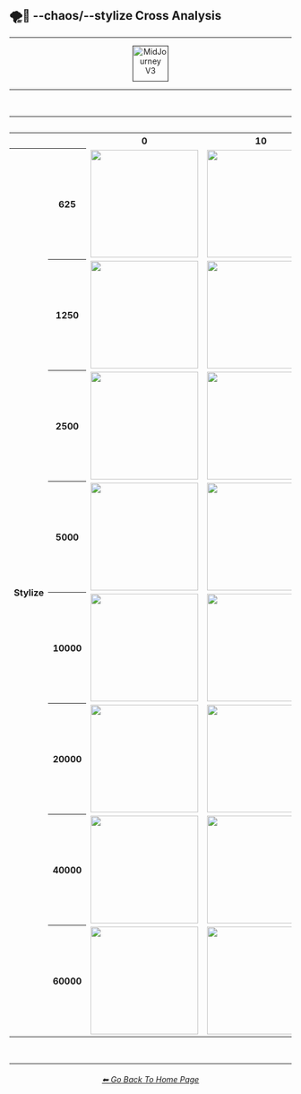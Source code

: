 <h2>🌪🎇 --chaos/--stylize Cross Analysis</h2>

<hr><!--------------->

<div align="center">

[<img src="F://GitHubRepo/MidJourney-Styles-and-Keywords-Reference/Images/Repo_Parts/Buttons/Version_Buttons/button_version_V3_active_full.webp?raw=true" alt="MidJourney V3" height="64" />]()

</div>

<hr>
<br>

<div align="center">

<table>
    <tr align=center valign=middle>
        <th></th><th></th>
        <th colspan="6">Chaos</th>
    </tr>
    <tr align=center valign=middle>
        <th></th><th></th>
        <th>0</th>
        <th>10</th>
        <th>25</th>
        <th>50</th>
        <th>75</th>
        <th>100</th>
    </tr>
    <tr align=center valign=middle>
        <th rowspan="8">Stylize</th>
        <th>625</th>
        <td><img src="F://GitHubRepo/MidJourney-Styles-and-Keywords-Reference/Images/MJ_V3/Comparison_Page_Images/Chaos_Stylize_Cross_Analysis/chaos_0/sphere_stylize_625.webp?raw=true" width="192" /></td>
        <td><img src="F://GitHubRepo/MidJourney-Styles-and-Keywords-Reference/Images/MJ_V3/Comparison_Page_Images/Chaos_Stylize_Cross_Analysis/chaos_10/sphere_stylize_625.webp?raw=true" width="192" /></td>
        <td><img src="F://GitHubRepo/MidJourney-Styles-and-Keywords-Reference/Images/MJ_V3/Comparison_Page_Images/Chaos_Stylize_Cross_Analysis/chaos_25/sphere_stylize_625.webp?raw=true" width="192" /></td>
        <td><img src="F://GitHubRepo/MidJourney-Styles-and-Keywords-Reference/Images/MJ_V3/Comparison_Page_Images/Chaos_Stylize_Cross_Analysis/chaos_50/sphere_stylize_625.webp?raw=true" width="192" /></td>
        <td><img src="F://GitHubRepo/MidJourney-Styles-and-Keywords-Reference/Images/MJ_V3/Comparison_Page_Images/Chaos_Stylize_Cross_Analysis/chaos_75/sphere_stylize_625.webp?raw=true" width="192" /></td>
        <td><img src="F://GitHubRepo/MidJourney-Styles-and-Keywords-Reference/Images/MJ_V3/Comparison_Page_Images/Chaos_Stylize_Cross_Analysis/chaos_100/sphere_stylize_625.webp?raw=true" width="192" /></td>
    </tr>
    <tr align=center valign=middle>
        <th>1250</th>
        <td><img src="F://GitHubRepo/MidJourney-Styles-and-Keywords-Reference/Images/MJ_V3/Comparison_Page_Images/Chaos_Stylize_Cross_Analysis/chaos_0/sphere_stylize_1250.webp?raw=true" width="192" /></td>
        <td><img src="F://GitHubRepo/MidJourney-Styles-and-Keywords-Reference/Images/MJ_V3/Comparison_Page_Images/Chaos_Stylize_Cross_Analysis/chaos_10/sphere_stylize_1250.webp?raw=true" width="192" /></td>
        <td><img src="F://GitHubRepo/MidJourney-Styles-and-Keywords-Reference/Images/MJ_V3/Comparison_Page_Images/Chaos_Stylize_Cross_Analysis/chaos_25/sphere_stylize_1250.webp?raw=true" width="192" /></td>
        <td><img src="F://GitHubRepo/MidJourney-Styles-and-Keywords-Reference/Images/MJ_V3/Comparison_Page_Images/Chaos_Stylize_Cross_Analysis/chaos_50/sphere_stylize_1250.webp?raw=true" width="192" /></td>
        <td><img src="F://GitHubRepo/MidJourney-Styles-and-Keywords-Reference/Images/MJ_V3/Comparison_Page_Images/Chaos_Stylize_Cross_Analysis/chaos_75/sphere_stylize_1250.webp?raw=true" width="192" /></td>
        <td><img src="F://GitHubRepo/MidJourney-Styles-and-Keywords-Reference/Images/MJ_V3/Comparison_Page_Images/Chaos_Stylize_Cross_Analysis/chaos_100/sphere_stylize_1250.webp?raw=true" width="192" /></td>
    </tr>
    <tr align=center valign=middle>
        <th>2500</th>
        <td><img src="F://GitHubRepo/MidJourney-Styles-and-Keywords-Reference/Images/MJ_V3/Comparison_Page_Images/Chaos_Stylize_Cross_Analysis/chaos_0/sphere_stylize_2500.webp?raw=true" width="192" /></td>
        <td><img src="F://GitHubRepo/MidJourney-Styles-and-Keywords-Reference/Images/MJ_V3/Comparison_Page_Images/Chaos_Stylize_Cross_Analysis/chaos_10/sphere_stylize_2500.webp?raw=true" width="192" /></td>
        <td><img src="F://GitHubRepo/MidJourney-Styles-and-Keywords-Reference/Images/MJ_V3/Comparison_Page_Images/Chaos_Stylize_Cross_Analysis/chaos_25/sphere_stylize_2500.webp?raw=true" width="192" /></td>
        <td><img src="F://GitHubRepo/MidJourney-Styles-and-Keywords-Reference/Images/MJ_V3/Comparison_Page_Images/Chaos_Stylize_Cross_Analysis/chaos_50/sphere_stylize_2500.webp?raw=true" width="192" /></td>
        <td><img src="F://GitHubRepo/MidJourney-Styles-and-Keywords-Reference/Images/MJ_V3/Comparison_Page_Images/Chaos_Stylize_Cross_Analysis/chaos_75/sphere_stylize_2500.webp?raw=true" width="192" /></td>
        <td><img src="F://GitHubRepo/MidJourney-Styles-and-Keywords-Reference/Images/MJ_V3/Comparison_Page_Images/Chaos_Stylize_Cross_Analysis/chaos_100/sphere_stylize_2500.webp?raw=true" width="192" /></td>
    </tr>
    <tr align=center valign=middle>
        <th>5000</th>
        <td><img src="F://GitHubRepo/MidJourney-Styles-and-Keywords-Reference/Images/MJ_V3/Comparison_Page_Images/Chaos_Stylize_Cross_Analysis/chaos_0/sphere_stylize_5000.webp?raw=true" width="192" /></td>
        <td><img src="F://GitHubRepo/MidJourney-Styles-and-Keywords-Reference/Images/MJ_V3/Comparison_Page_Images/Chaos_Stylize_Cross_Analysis/chaos_10/sphere_stylize_5000.webp?raw=true" width="192" /></td>
        <td><img src="F://GitHubRepo/MidJourney-Styles-and-Keywords-Reference/Images/MJ_V3/Comparison_Page_Images/Chaos_Stylize_Cross_Analysis/chaos_25/sphere_stylize_5000.webp?raw=true" width="192" /></td>
        <td><img src="F://GitHubRepo/MidJourney-Styles-and-Keywords-Reference/Images/MJ_V3/Comparison_Page_Images/Chaos_Stylize_Cross_Analysis/chaos_50/sphere_stylize_5000.webp?raw=true" width="192" /></td>
        <td><img src="F://GitHubRepo/MidJourney-Styles-and-Keywords-Reference/Images/MJ_V3/Comparison_Page_Images/Chaos_Stylize_Cross_Analysis/chaos_75/sphere_stylize_5000.webp?raw=true" width="192" /></td>
        <td><img src="F://GitHubRepo/MidJourney-Styles-and-Keywords-Reference/Images/MJ_V3/Comparison_Page_Images/Chaos_Stylize_Cross_Analysis/chaos_100/sphere_stylize_5000.webp?raw=true" width="192" /></td>
    </tr>
    <tr align=center valign=middle>
        <th>10000</th>
        <td><img src="F://GitHubRepo/MidJourney-Styles-and-Keywords-Reference/Images/MJ_V3/Comparison_Page_Images/Chaos_Stylize_Cross_Analysis/chaos_0/sphere_stylize_10000.webp?raw=true" width="192" /></td>
        <td><img src="F://GitHubRepo/MidJourney-Styles-and-Keywords-Reference/Images/MJ_V3/Comparison_Page_Images/Chaos_Stylize_Cross_Analysis/chaos_10/sphere_stylize_10000.webp?raw=true" width="192" /></td>
        <td><img src="F://GitHubRepo/MidJourney-Styles-and-Keywords-Reference/Images/MJ_V3/Comparison_Page_Images/Chaos_Stylize_Cross_Analysis/chaos_25/sphere_stylize_10000.webp?raw=true" width="192" /></td>
        <td><img src="F://GitHubRepo/MidJourney-Styles-and-Keywords-Reference/Images/MJ_V3/Comparison_Page_Images/Chaos_Stylize_Cross_Analysis/chaos_50/sphere_stylize_10000.webp?raw=true" width="192" /></td>
        <td><img src="F://GitHubRepo/MidJourney-Styles-and-Keywords-Reference/Images/MJ_V3/Comparison_Page_Images/Chaos_Stylize_Cross_Analysis/chaos_75/sphere_stylize_10000.webp?raw=true" width="192" /></td>
        <td><img src="F://GitHubRepo/MidJourney-Styles-and-Keywords-Reference/Images/MJ_V3/Comparison_Page_Images/Chaos_Stylize_Cross_Analysis/chaos_100/sphere_stylize_10000.webp?raw=true" width="192" /></td>
    </tr>
    <tr align=center valign=middle>
        <th>20000</th>
        <td><img src="F://GitHubRepo/MidJourney-Styles-and-Keywords-Reference/Images/MJ_V3/Comparison_Page_Images/Chaos_Stylize_Cross_Analysis/chaos_0/sphere_stylize_20000.webp?raw=true" width="192" /></td>
        <td><img src="F://GitHubRepo/MidJourney-Styles-and-Keywords-Reference/Images/MJ_V3/Comparison_Page_Images/Chaos_Stylize_Cross_Analysis/chaos_10/sphere_stylize_20000.webp?raw=true" width="192" /></td>
        <td><img src="F://GitHubRepo/MidJourney-Styles-and-Keywords-Reference/Images/MJ_V3/Comparison_Page_Images/Chaos_Stylize_Cross_Analysis/chaos_25/sphere_stylize_20000.webp?raw=true" width="192" /></td>
        <td><img src="F://GitHubRepo/MidJourney-Styles-and-Keywords-Reference/Images/MJ_V3/Comparison_Page_Images/Chaos_Stylize_Cross_Analysis/chaos_50/sphere_stylize_20000.webp?raw=true" width="192" /></td>
        <td><img src="F://GitHubRepo/MidJourney-Styles-and-Keywords-Reference/Images/MJ_V3/Comparison_Page_Images/Chaos_Stylize_Cross_Analysis/chaos_75/sphere_stylize_20000.webp?raw=true" width="192" /></td>
        <td><img src="F://GitHubRepo/MidJourney-Styles-and-Keywords-Reference/Images/MJ_V3/Comparison_Page_Images/Chaos_Stylize_Cross_Analysis/chaos_100/sphere_stylize_20000.webp?raw=true" width="192" /></td>
    </tr>
    <tr align=center valign=middle>
        <th>40000</th>
        <td><img src="F://GitHubRepo/MidJourney-Styles-and-Keywords-Reference/Images/MJ_V3/Comparison_Page_Images/Chaos_Stylize_Cross_Analysis/chaos_0/sphere_stylize_40000.webp?raw=true" width="192" /></td>
        <td><img src="F://GitHubRepo/MidJourney-Styles-and-Keywords-Reference/Images/MJ_V3/Comparison_Page_Images/Chaos_Stylize_Cross_Analysis/chaos_10/sphere_stylize_40000.webp?raw=true" width="192" /></td>
        <td><img src="F://GitHubRepo/MidJourney-Styles-and-Keywords-Reference/Images/MJ_V3/Comparison_Page_Images/Chaos_Stylize_Cross_Analysis/chaos_25/sphere_stylize_40000.webp?raw=true" width="192" /></td>
        <td><img src="F://GitHubRepo/MidJourney-Styles-and-Keywords-Reference/Images/MJ_V3/Comparison_Page_Images/Chaos_Stylize_Cross_Analysis/chaos_50/sphere_stylize_40000.webp?raw=true" width="192" /></td>
        <td><img src="F://GitHubRepo/MidJourney-Styles-and-Keywords-Reference/Images/MJ_V3/Comparison_Page_Images/Chaos_Stylize_Cross_Analysis/chaos_75/sphere_stylize_40000.webp?raw=true" width="192" /></td>
        <td><img src="F://GitHubRepo/MidJourney-Styles-and-Keywords-Reference/Images/MJ_V3/Comparison_Page_Images/Chaos_Stylize_Cross_Analysis/chaos_100/sphere_stylize_40000.webp?raw=true" width="192" /></td>
    </tr>
    <tr align=center valign=middle>
        <th>60000</th>
        <td><img src="F://GitHubRepo/MidJourney-Styles-and-Keywords-Reference/Images/MJ_V3/Comparison_Page_Images/Chaos_Stylize_Cross_Analysis/chaos_0/sphere_stylize_60000.webp?raw=true" width="192" /></td>
        <td><img src="F://GitHubRepo/MidJourney-Styles-and-Keywords-Reference/Images/MJ_V3/Comparison_Page_Images/Chaos_Stylize_Cross_Analysis/chaos_10/sphere_stylize_60000.webp?raw=true" width="192" /></td>
        <td><img src="F://GitHubRepo/MidJourney-Styles-and-Keywords-Reference/Images/MJ_V3/Comparison_Page_Images/Chaos_Stylize_Cross_Analysis/chaos_25/sphere_stylize_60000.webp?raw=true" width="192" /></td>
        <td><img src="F://GitHubRepo/MidJourney-Styles-and-Keywords-Reference/Images/MJ_V3/Comparison_Page_Images/Chaos_Stylize_Cross_Analysis/chaos_50/sphere_stylize_60000.webp?raw=true" width="192" /></td>
        <td><img src="F://GitHubRepo/MidJourney-Styles-and-Keywords-Reference/Images/MJ_V3/Comparison_Page_Images/Chaos_Stylize_Cross_Analysis/chaos_75/sphere_stylize_60000.webp?raw=true" width="192" /></td>
        <td><img src="F://GitHubRepo/MidJourney-Styles-and-Keywords-Reference/Images/MJ_V3/Comparison_Page_Images/Chaos_Stylize_Cross_Analysis/chaos_100/sphere_stylize_60000.webp?raw=true" width="192" /></td>
    </tr>
</table>

</div>

<br>

<hr><!--------------->
<div align="center">
<h6><a href="F://GitHubRepo/MidJourney-Styles-and-Keywords-Reference/README.md">⬅ Go Back To Home Page</a></h6>
</div>